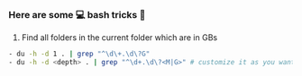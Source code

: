 ### Here are some 💻 bash tricks 👻

1. Find all folders in the current folder which are in GBs
  ```bash
  - du -h -d 1 . | grep "^\d\+.\d\?G"
  - du -h -d <depth> . | grep "^\d+.\d\?<M|G>" # customize it as you want
  ```
